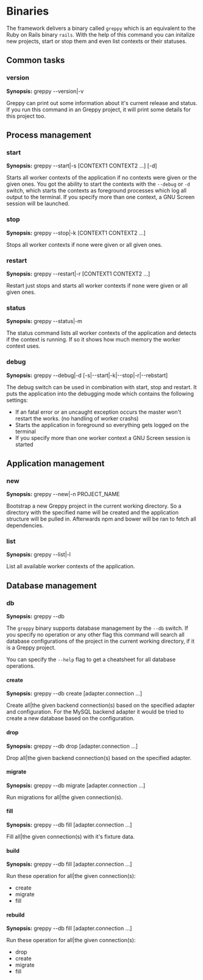 # Binaries

The framework delivers a binary called ``greppy`` which is an equivalent to the
Ruby on Rails binary ``rails``. With the help of this command you can initalize
new projects, start or stop them and even list contexts or their statuses.

## Common tasks

### version

**Synopsis:** greppy --version|-v

Greppy can print out some information about it's current release and status.
If you run this command in an Greppy project, it will print some details for
this project too.

## Process management

### start

**Synopsis:** greppy --start|-s [CONTEXT1 CONTEXT2 ...] [-d]

Starts all worker contexts of the application if no contexts were given
or the given ones. You got the ability to start the contexts with the
``--debug`` or ``-d`` switch, which starts the contexts as foreground
processes which log all output to the terminal. If you specify more than
one context, a GNU Screen session will be launched.

### stop

**Synopsis:** greppy --stop|-k [CONTEXT1 CONTEXT2 ...]

Stops all worker contexts if none were given or all given ones.

### restart

**Synopsis:** greppy --restart|-r [CONTEXT1 CONTEXT2 ...]

Restart just stops and starts all worker contexts if none were given or
all given ones.

### status

**Synopsis:** greppy --status|-m

The status command lists all worker contexts of the application and detects
if the context is running. If so it shows how much memory the worker context uses.

### debug

**Synopsis:** greppy --debug|-d [-s|--start|-k|--stop|-r|--rebstart]

The debug switch can be used in combination with start, stop and restart.
It puts the application into the debugging mode which contains the following
settings:

* If an fatal error or an uncaught exception occurs the master won't
  restart the works. (no handling of worker crashs)
* Starts the application in foreground so everything gets logged on the terminal
* If you specify more than one worker context a GNU Screen session is started

## Application management

### new

**Synopsis:** greppy --new|-n PROJECT_NAME

Bootstrap a new Greppy project in the current working directory. So a directory
with the specified name will be created and the application structure will be
pulled in. Afterwards npm and bower will be ran to fetch all dependencies.

### list

**Synopsis:** greppy --list|-l

List all available worker contexts of the application.

## Database management

### db

**Synopsis:** greppy --db

The ``greppy`` binary supports database management by the ``--db`` switch.
If you specify no operation or any other flag this command will search all
database configurations of the project in the current working directory, if
it is a Greppy project.

You can specify the ``--help`` flag to get a cheatsheet for all database operations.

#### create

**Synopsis:** greppy --db create [adapter.connection ...]

Create all|the given backend connection(s) based on the specified adapter and
configuration. For the MySQL backend adapter it would be tried to create
a new database based on the configuration.

#### drop

**Synopsis:** greppy --db drop [adapter.connection ...]

Drop all|the given backend connection(s) based on the specified adapter.

#### migrate

**Synopsis:** greppy --db migrate [adapter.connection ...]

Run migrations for all|the given connection(s).

#### fill

**Synopsis:** greppy --db fill [adapter.connection ...]

Fill all|the given connection(s) with it's fixture data.

#### build

**Synopsis:** greppy --db fill [adapter.connection ...]

Run these operation for all|the given connection(s):
* create
* migrate
* fill

#### rebuild

**Synopsis:** greppy --db fill [adapter.connection ...]

Run these operation for all|the given connection(s):
* drop
* create
* migrate
* fill

